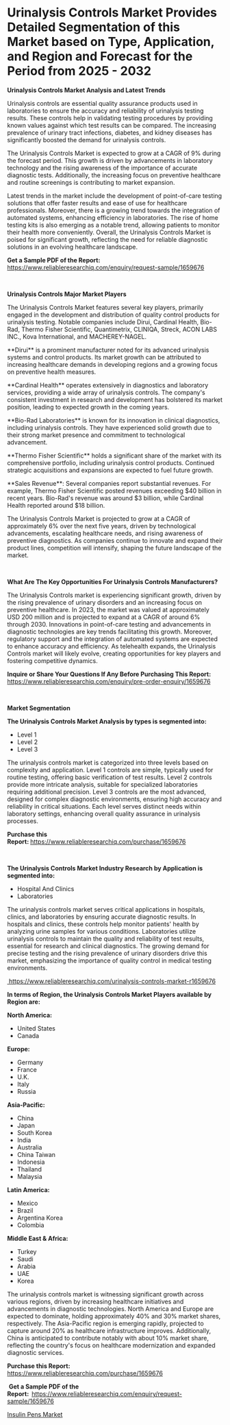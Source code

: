<p><h1>Urinalysis Controls Market Provides Detailed Segmentation of this Market based on Type, Application, and Region and Forecast for the Period from 2025 - 2032</h1></p><p><strong>Urinalysis Controls Market Analysis and Latest Trends</strong></p>
<p><p>Urinalysis controls are essential quality assurance products used in laboratories to ensure the accuracy and reliability of urinalysis testing results. These controls help in validating testing procedures by providing known values against which test results can be compared. The increasing prevalence of urinary tract infections, diabetes, and kidney diseases has significantly boosted the demand for urinalysis controls.</p><p>The Urinalysis Controls Market is expected to grow at a CAGR of 9% during the forecast period. This growth is driven by advancements in laboratory technology and the rising awareness of the importance of accurate diagnostic tests. Additionally, the increasing focus on preventive healthcare and routine screenings is contributing to market expansion. </p><p>Latest trends in the market include the development of point-of-care testing solutions that offer faster results and ease of use for healthcare professionals. Moreover, there is a growing trend towards the integration of automated systems, enhancing efficiency in laboratories. The rise of home testing kits is also emerging as a notable trend, allowing patients to monitor their health more conveniently. Overall, the Urinalysis Controls Market is poised for significant growth, reflecting the need for reliable diagnostic solutions in an evolving healthcare landscape.</p></p>
<p><strong>Get a Sample PDF of the Report:&nbsp;</strong> <a href="https://www.reliableresearchiq.com/enquiry/request-sample/1659676?utm_campaign=2313&utm_medium=2&utm_source=Github&utm_content=ia&utm_term=03032025&utm_id=urinalysis-controls">https://www.reliableresearchiq.com/enquiry/request-sample/1659676</a></p>
<p>&nbsp;</p>
<p><strong>Urinalysis Controls Major Market Players</strong></p>
<p><p>The Urinalysis Controls Market features several key players, primarily engaged in the development and distribution of quality control products for urinalysis testing. Notable companies include Dirui, Cardinal Health, Bio-Rad, Thermo Fisher Scientific, Quantimetrix, CLINIQA, Streck, ACON LABS INC., Kova International, and MACHEREY-NAGEL.</p><p>**Dirui** is a prominent manufacturer noted for its advanced urinalysis systems and control products. Its market growth can be attributed to increasing healthcare demands in developing regions and a growing focus on preventive health measures. </p><p>**Cardinal Health** operates extensively in diagnostics and laboratory services, providing a wide array of urinalysis controls. The company's consistent investment in research and development has bolstered its market position, leading to expected growth in the coming years.</p><p>**Bio-Rad Laboratories** is known for its innovation in clinical diagnostics, including urinalysis controls. They have experienced solid growth due to their strong market presence and commitment to technological advancement. </p><p>**Thermo Fisher Scientific** holds a significant share of the market with its comprehensive portfolio, including urinalysis control products. Continued strategic acquisitions and expansions are expected to fuel future growth.</p><p>**Sales Revenue**: Several companies report substantial revenues. For example, Thermo Fisher Scientific posted revenues exceeding $40 billion in recent years. Bio-Rad's revenue was around $3 billion, while Cardinal Health reported around $18 billion.</p><p>The Urinalysis Controls Market is projected to grow at a CAGR of approximately 6% over the next five years, driven by technological advancements, escalating healthcare needs, and rising awareness of preventive diagnostics. As companies continue to innovate and expand their product lines, competition will intensify, shaping the future landscape of the market.</p></p>
<p>&nbsp;</p>
<p><strong>What Are The Key Opportunities For Urinalysis Controls Manufacturers?</strong></p>
<p><p>The Urinalysis Controls market is experiencing significant growth, driven by the rising prevalence of urinary disorders and an increasing focus on preventive healthcare. In 2023, the market was valued at approximately USD 200 million and is projected to expand at a CAGR of around 6% through 2030. Innovations in point-of-care testing and advancements in diagnostic technologies are key trends facilitating this growth. Moreover, regulatory support and the integration of automated systems are expected to enhance accuracy and efficiency. As telehealth expands, the Urinalysis Controls market will likely evolve, creating opportunities for key players and fostering competitive dynamics.</p></p>
<p><strong>Inquire or Share Your Questions If Any Before Purchasing This Report:</strong> <a href="https://www.reliableresearchiq.com/enquiry/pre-order-enquiry/1659676?utm_campaign=2313&utm_medium=2&utm_source=Github&utm_content=ia&utm_term=03032025&utm_id=urinalysis-controls">https://www.reliableresearchiq.com/enquiry/pre-order-enquiry/1659676</a></p>
<p>&nbsp;</p>
<p><strong>Market Segmentation</strong></p>
<p><strong>The Urinalysis Controls Market Analysis by types is segmented into:</strong></p>
<p><ul><li>Level 1</li><li>Level 2</li><li>Level 3</li></ul></p>
<p><p>The urinalysis controls market is categorized into three levels based on complexity and application. Level 1 controls are simple, typically used for routine testing, offering basic verification of test results. Level 2 controls provide more intricate analysis, suitable for specialized laboratories requiring additional precision. Level 3 controls are the most advanced, designed for complex diagnostic environments, ensuring high accuracy and reliability in critical situations. Each level serves distinct needs within laboratory settings, enhancing overall quality assurance in urinalysis processes.</p></p>
<p><strong>Purchase this Report:&nbsp;</strong><a href="https://www.reliableresearchiq.com/purchase/1659676?utm_campaign=2313&utm_medium=2&utm_source=Github&utm_content=ia&utm_term=03032025&utm_id=urinalysis-controls">https://www.reliableresearchiq.com/purchase/1659676</a></p>
<p>&nbsp;</p>
<p><strong>The Urinalysis Controls Market Industry Research by Application is segmented into:</strong></p>
<p><ul><li>Hospital And Clinics</li><li>Laboratories</li></ul></p>
<p><p>The urinalysis controls market serves critical applications in hospitals, clinics, and laboratories by ensuring accurate diagnostic results. In hospitals and clinics, these controls help monitor patients' health by analyzing urine samples for various conditions. Laboratories utilize urinalysis controls to maintain the quality and reliability of test results, essential for research and clinical diagnostics. The growing demand for precise testing and the rising prevalence of urinary disorders drive this market, emphasizing the importance of quality control in medical testing environments.</p></p>
<p><a href="https://www.reliableresearchiq.com/urinalysis-controls-market-r1659676?utm_campaign=2313&utm_medium=2&utm_source=Github&utm_content=ia&utm_term=03032025&utm_id=urinalysis-controls">&nbsp;https://www.reliableresearchiq.com/urinalysis-controls-market-r1659676</a></p>
<p><strong>In terms of Region, the Urinalysis Controls Market Players available by Region are:</strong></p>
<p>
    <p> <strong> North America: </strong>
        <ul>
            <li>United States</li>
            <li>Canada</li>
        </ul>
        </p> 
    <p> <strong> Europe: </strong>
        <ul>
            <li>Germany</li>
            <li>France</li>
            <li>U.K.</li>
            <li>Italy</li>
            <li>Russia</li>
        </ul>
        </p> 
    <p> <strong> Asia-Pacific: </strong>
        <ul>
            <li>China</li>
            <li>Japan</li>
            <li>South Korea</li>
            <li>India</li>
            <li>Australia</li>
            <li>China Taiwan</li>
            <li>Indonesia</li>
            <li>Thailand</li>
            <li>Malaysia</li>
        </ul>
        </p> 
    <p> <strong> Latin America: </strong>
        <ul>
            <li>Mexico</li>
            <li>Brazil</li>
            <li>Argentina Korea</li>
            <li>Colombia</li>
        </ul>
        </p> 
    <p> <strong> Middle East & Africa: </strong>
        <ul>
            <li>Turkey</li>
            <li>Saudi</li>
            <li>Arabia</li>
            <li>UAE</li>
            <li>Korea</li>
        </ul>
    </p>
    </p>
<p><p>The urinalysis controls market is witnessing significant growth across various regions, driven by increasing healthcare initiatives and advancements in diagnostic technologies. North America and Europe are expected to dominate, holding approximately 40% and 30% market shares, respectively. The Asia-Pacific region is emerging rapidly, projected to capture around 20% as healthcare infrastructure improves. Additionally, China is anticipated to contribute notably with about 10% market share, reflecting the country's focus on healthcare modernization and expanded diagnostic services.</p></p>
<p><strong>Purchase this Report: </strong><a href="https://www.reliableresearchiq.com/purchase/1659676?utm_campaign=2313&utm_medium=2&utm_source=Github&utm_content=ia&utm_term=03032025&utm_id=urinalysis-controls">https://www.reliableresearchiq.com/purchase/1659676</a></p>
<p>&nbsp;<strong>Get a Sample PDF of the Report:&nbsp;&nbsp;</strong><a href="https://www.reliableresearchiq.com/enquiry/request-sample/1659676?utm_campaign=2313&utm_medium=2&utm_source=Github&utm_content=ia&utm_term=03032025&utm_id=urinalysis-controls">https://www.reliableresearchiq.com/enquiry/request-sample/1659676</a></p>
<p><strong></strong></p>
<p><p><a href="https://github.com/waverlyam689/Market-Research-Report-List-1/blob/main/insulin-pens-market.md?utm_campaign=2313&utm_medium=2&utm_source=Github&utm_content=ia&utm_term=03032025&utm_id=urinalysis-controls">Insulin Pens Market</a></p></p>